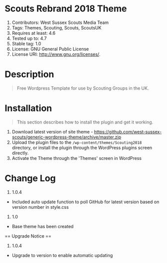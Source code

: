 # Scouts Rebrand 2018 Theme

1. Contributors: West Sussex Scouts Media Team
1. Tags: Themes, Scouting, Scouts, ScoutsUK
1. Requires at least: 4.6
1. Tested up to: 4.7
1. Stable tag: 1.0
1. License: GNU General Public License
1. License URI: http://www.gnu.org/licenses/.


# Description

> Free Wordpress Template for use by Scouting Groups in the UK.

# Installation

> This section describes how to install the plugin and get it working.

1. Download latest version of site theme  - https://github.com/west-sussex-scouts/generic-wordpress-theme/archive/master.zip
1. Upload the plugin files to the `/wp-content/themes/Scouting2018` directory, or install the plugin through the WordPress plugins screen directly.
1. Activate the Theme through the 'Themes' screen in WordPress

# Change Log

1. 1.0.4
  * Included auto update function to poll GitHub for latest version based on version number in style.css
1. 1.0
  * Base theme has been created



== Upgrade Notice ==
1. 1.0.4
  * Upgrade to version to enable automatic updating
